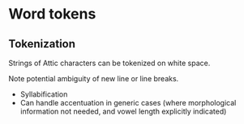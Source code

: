 # Word tokens


## Tokenization

Strings of Attic characters can be tokenized on white space.

Note potential ambiguity of new line or line breaks.

- Syllabification
- Can handle accentuation in generic cases (where morphological information not needed, and vowel length explicitly indicated)
